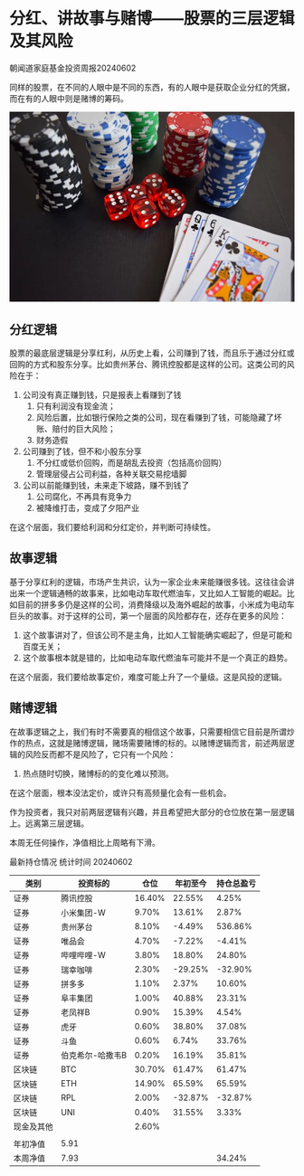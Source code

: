 # 分红、讲故事与赌博——股票的三层逻辑及其风险

朝闻道家庭基金投资周报20240602

同样的股票，在不同的人眼中是不同的东西，有的人眼中是获取企业分红的凭据，而在有的人眼中则是赌博的筹码。

![1739485771913](image/report-2024W22/1739485771913.png)

## 分红逻辑

股票的最底层逻辑是分享红利，从历史上看，公司赚到了钱，而且乐于通过分红或回购的方式和股东分享。比如贵州茅台、腾讯控股都是这样的公司。这类公司的风险在于：

1. 公司没有真正赚到钱，只是报表上看赚到了钱
   1. 只有利润没有现金流；
   2. 风险后置，比如银行保险之类的公司，现在看赚到了钱，可能隐藏了坏账、赔付的巨大风险；
   3. 财务造假
2. 公司赚到了钱，但不和小股东分享
   1. 不分红或低价回购，而是胡乱去投资（包括高价回购）
   2. 管理层侵占公司利益，各种关联交易挖墙脚
3. 公司以前能赚到钱，未来走下坡路，赚不到钱了
   1. 公司腐化，不再具有竞争力
   2. 被降维打击，变成了夕阳产业

在这个层面，我们要给利润和分红定价，并判断可持续性。

## 故事逻辑

基于分享红利的逻辑，市场产生共识，认为一家企业未来能赚很多钱。这往往会讲出来一个逻辑通畅的故事来，比如电动车取代燃油车，又比如人工智能的崛起。比如目前的拼多多仍是这样的公司，消费降级以及海外崛起的故事，小米成为电动车巨头的故事。对于这样的公司，第一个层面的风险都存在，还存在更多的风险：

1. 这个故事讲对了，但该公司不是主角，比如人工智能确实崛起了，但是可能和百度无关；
2. 这个故事根本就是错的，比如电动车取代燃油车可能并不是一个真正的趋势。

在这个层面，我们要给故事定价，难度可能上升了一个量级。这是风投的逻辑。

## 赌博逻辑

在故事逻辑之上，我们有时不需要真的相信这个故事，只需要相信它目前是所谓炒作的热点，这就是赌博逻辑，赌场需要赌博的标的。以赌博逻辑而言，前述两层逻辑的风险反而都不是风险了，它只有一个风险：

1. 热点随时切换，赌博标的的变化难以预测。

在这个层面，根本没法定价，或许只有高频量化会有一些机会。

作为投资者，我只对前两层逻辑有兴趣，并且希望把大部分的仓位放在第一层逻辑上。远离第三层逻辑。

本周无任何操作，净值相比上周略有下滑。

最新持仓情况 统计时间 20240602

| 类别       | 投资标的         | 仓位   | 年初至今 | 持仓总盈亏 |
| ---------- | ---------------- | ------ | -------- | ---------- |
| 证券       | 腾讯控股         | 16.40% | 22.55%   | 4.25%      |
| 证券       | 小米集团-W       | 9.70%  | 13.61%   | 2.87%      |
| 证券       | 贵州茅台         | 8.10%  | -4.49%   | 536.86%    |
| 证券       | 唯品会           | 4.70%  | -7.22%   | -4.41%     |
| 证券       | 哔哩哔哩-W       | 3.80%  | 18.80%   | 24.80%     |
| 证券       | 瑞幸咖啡         | 2.30%  | -29.25%  | -32.90%    |
| 证券       | 拼多多           | 1.10%  | 2.37%    | 10.60%     |
| 证券       | 阜丰集团         | 1.00%  | 40.88%   | 23.31%     |
| 证券       | 老凤祥B          | 0.90%  | 15.39%   | 4.54%      |
| 证券       | 虎牙             | 0.60%  | 38.80%   | 37.08%     |
| 证券       | 斗鱼             | 0.60%  | 6.74%    | 33.76%     |
| 证券       | 伯克希尔-哈撒韦B | 0.20%  | 16.19%   | 35.81%     |
| 区块链     | BTC              | 30.70% | 61.47%   | 61.47%     |
| 区块链     | ETH              | 14.90% | 65.59%   | 65.59%     |
| 区块链     | RPL              | 2.00%  | -32.87%  | -32.87%    |
| 区块链     | UNI              | 0.40%  | 31.55%   | 3.33%      |
| 现金及其他 |                  | 2.60%  |          |            |
|            |                  |        |          |            |
| 年初净值   | 5.91             |        |          |            |
| 本周净值   | 7.93             |        |          | 34.24%     |
